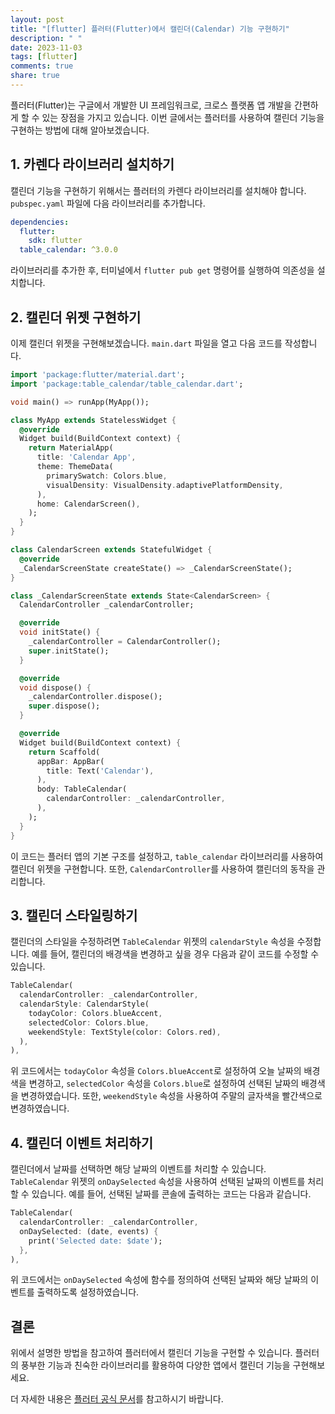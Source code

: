 ```yaml
---
layout: post
title: "[flutter] 플러터(Flutter)에서 캘린더(Calendar) 기능 구현하기"
description: " "
date: 2023-11-03
tags: [flutter]
comments: true
share: true
---
```


플러터(Flutter)는 구글에서 개발한 UI 프레임워크로, 크로스 플랫폼 앱 개발을 간편하게 할 수 있는 장점을 가지고 있습니다. 이번 글에서는 플러터를 사용하여 캘린더 기능을 구현하는 방법에 대해 알아보겠습니다.

## 1. 카렌다 라이브러리 설치하기

캘린더 기능을 구현하기 위해서는 플러터의 카렌다 라이브러리를 설치해야 합니다. `pubspec.yaml` 파일에 다음 라이브러리를 추가합니다.

```pubspec.yaml
dependencies:
  flutter:
    sdk: flutter
  table_calendar: ^3.0.0
```

라이브러리를 추가한 후, 터미널에서 `flutter pub get` 명령어를 실행하여 의존성을 설치합니다.

## 2. 캘린더 위젯 구현하기

이제 캘린더 위젯을 구현해보겠습니다. `main.dart` 파일을 열고 다음 코드를 작성합니다.

```dart
import 'package:flutter/material.dart';
import 'package:table_calendar/table_calendar.dart';

void main() => runApp(MyApp());

class MyApp extends StatelessWidget {
  @override
  Widget build(BuildContext context) {
    return MaterialApp(
      title: 'Calendar App',
      theme: ThemeData(
        primarySwatch: Colors.blue,
        visualDensity: VisualDensity.adaptivePlatformDensity,
      ),
      home: CalendarScreen(),
    );
  }
}

class CalendarScreen extends StatefulWidget {
  @override
  _CalendarScreenState createState() => _CalendarScreenState();
}

class _CalendarScreenState extends State<CalendarScreen> {
  CalendarController _calendarController;

  @override
  void initState() {
    _calendarController = CalendarController();
    super.initState();
  }

  @override
  void dispose() {
    _calendarController.dispose();
    super.dispose();
  }

  @override
  Widget build(BuildContext context) {
    return Scaffold(
      appBar: AppBar(
        title: Text('Calendar'),
      ),
      body: TableCalendar(
        calendarController: _calendarController,
      ),
    );
  }
}
```

이 코드는 플러터 앱의 기본 구조를 설정하고, `table_calendar` 라이브러리를 사용하여 캘린더 위젯을 구현합니다. 또한, `CalendarController`를 사용하여 캘린더의 동작을 관리합니다.

## 3. 캘린더 스타일링하기

캘린더의 스타일을 수정하려면 `TableCalendar` 위젯의 `calendarStyle` 속성을 수정합니다. 예를 들어, 캘린더의 배경색을 변경하고 싶을 경우 다음과 같이 코드를 수정할 수 있습니다.

```dart
TableCalendar(
  calendarController: _calendarController,
  calendarStyle: CalendarStyle(
    todayColor: Colors.blueAccent,
    selectedColor: Colors.blue,
    weekendStyle: TextStyle(color: Colors.red),
  ),
),
```

위 코드에서는 `todayColor` 속성을 `Colors.blueAccent`로 설정하여 오늘 날짜의 배경색을 변경하고, `selectedColor` 속성을 `Colors.blue`로 설정하여 선택된 날짜의 배경색을 변경하였습니다. 또한, `weekendStyle` 속성을 사용하여 주말의 글자색을 빨간색으로 변경하였습니다.

## 4. 캘린더 이벤트 처리하기

캘린더에서 날짜를 선택하면 해당 날짜의 이벤트를 처리할 수 있습니다. `TableCalendar` 위젯의 `onDaySelected` 속성을 사용하여 선택된 날짜의 이벤트를 처리할 수 있습니다. 예를 들어, 선택된 날짜를 콘솔에 출력하는 코드는 다음과 같습니다.

```dart
TableCalendar(
  calendarController: _calendarController,
  onDaySelected: (date, events) {
    print('Selected date: $date');
  },
),
```

위 코드에서는 `onDaySelected` 속성에 함수를 정의하여 선택된 날짜와 해당 날짜의 이벤트를 출력하도록 설정하였습니다.

## 결론

위에서 설명한 방법을 참고하여 플러터에서 캘린더 기능을 구현할 수 있습니다. 플러터의 풍부한 기능과 친숙한 라이브러리를 활용하여 다양한 앱에서 캘린더 기능을 구현해보세요.

더 자세한 내용은 [플러터 공식 문서](https://flutter.dev/)를 참고하시기 바랍니다.